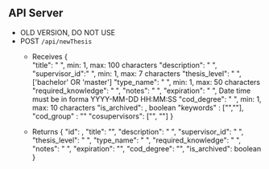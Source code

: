 ## API Server
- OLD VERSION, DO NOT USE
- POST `/api/newThesis`
  - Receives
    {   
        "title": " ", min: 1, max: 100 characters
        "description": " ", 
        "supervisor_id":" ", min: 1, max: 7 characters
        "thesis_level": " ", ['bachelor' OR 'master']
        "type_name": " ", min: 1, max: 50 characters
        "required_knowledge": " ",
        "notes": " ",
        "expiration": " ", Date time must be in forma YYYY-MM-DD HH:MM:SS
        "cod_degree": " ", min: 1, max: 10 characters
        "is_archived": ,  boolean
        "keywords" : ["",""],
        "cod_group" : ""
        "cosupervisors": ["", ""]
    }

  - Returns {
        "id": ,
        "title": "",
        "description": " ",
        "supervisor_id": " ",
        "thesis_level": " ",
        "type_name": " ",
        "required_knowledge": " ",
        "notes": " ",
        "expiration": "",
        "cod_degree": "",
        "is_archived": boolean
}